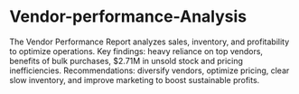 # Vendor-performance-Analysis
The Vendor Performance Report analyzes sales, inventory, and profitability to optimize operations. Key findings: heavy reliance on top vendors, benefits of bulk purchases, $2.71M in unsold stock and pricing inefficiencies. Recommendations: diversify vendors, optimize pricing, clear slow inventory, and improve marketing to boost sustainable profits.
